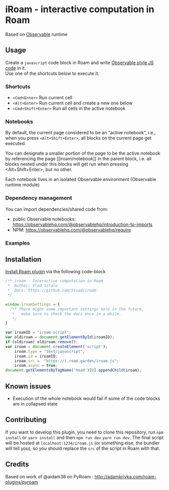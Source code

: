 # iRoam - interactive computation in Roam

Based on [Observable](https://observablehq.com/) runtime

## Usage

Create a `javascript` code block in Roam and write [Observable style JS code](https://observablehq.com/@observablehq/observables-not-javascript) in it.  
Use one of the shortcuts below to execute it. 

### Shortcuts

- `<Cmd+Enter>`	Run current cell
- `<Alt+Enter>`	Run current cell and create a new one below 
- `<Cmd+Shift+Enter>` Run all cells in the active notebook

### Notebooks

By default, the current page considered to be an "active notebook", i.e., when you press `<Alt+Shift+Enter>`, all blocks on the current page get executed.

You can designate a smaller portion of the page to be the active notebook by referencing the page [[iroam/notebook]] in the parent block, i.e. all blocks nested under this blocks will get run when pressing <Alt+Shift+Enter>, but no other. 

Each notebook lives in an isolated Observable environment (Observable runtime module)

### Dependency management

You can import dependencies/shared code from:
- public Observable notebooks: https://observablehq.com/@observablehq/introduction-to-imports
- NPM: https://observablehq.com/@observablehq/require

### Examples

## Installation

[Install Roam plugin](https://roamstack.com/how-install-roam-plugin/) via the following code-block

```javascript
/** iroam - Interactive computation in Roam
 *  Author: Vlad Sitalo
 *  Docs: https://github.com/Stvad/iroam
 */

window.iroamSettings = {
  /** There might some important settings here in the future,
   *   make sure to check the docs once in a while.
   */
}

var iroamID = "iroam-script";
var oldiroam = document.getElementById(iroamID);
if (oldiroam) oldiroam.remove();
var iroam = document.createElement('script');
    iroam.type = "text/javascript";
    iroam.id = iroamID;
	iroam.src =  "https://i.roam.garden/iroam.js";
    iroam.async = true;
document.getElementsByTagName('head')[0].appendChild(iroam);
```

## Known issues
- Execution of the whole notebook would fail if some of the code blocks are in collapsed state

## Contributing


If you want to develop this plugin, you need to clone this repository, run `npm install` or `yarn install` and then `npm run dev` `yarn run dev`. The final script will be hosted at `localhost:1234/iroam.js` (or something else, the bundler will tell you), so you should replace the `src` of the script in Roam with that. 

## Credits

Based on work of @aidam38 on PyRoam : http://adamkrivka.com/roam-plugins/pyroam
